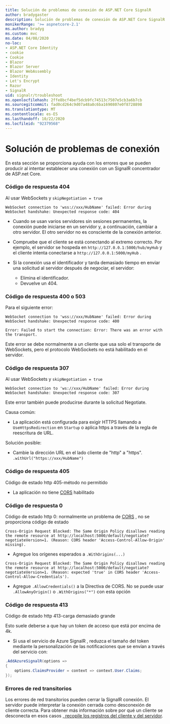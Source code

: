 ```yaml
---
title: Solución de problemas de conexión de ASP.NET Core SignalR
author: bradygaster
description: Solución de problemas de conexión de ASP.NET Core SignalR .
monikerRange: '>= aspnetcore-2.1'
ms.author: bradyg
ms.custom: mvc
ms.date: 04/08/2020
no-loc:
- ASP.NET Core Identity
- cookie
- Cookie
- Blazor
- Blazor Server
- Blazor WebAssembly
- Identity
- Let's Encrypt
- Razor
- SignalR
uid: signalr/troubleshoot
ms.openlocfilehash: 2ffe8bcf4bef5dcb9fc74513c7507e5cb3a6b7cb
ms.sourcegitcommit: fad0cd264c9d07a48a8c6ba1690807e0f8728898
ms.translationtype: MT
ms.contentlocale: es-ES
ms.lasthandoff: 10/22/2020
ms.locfileid: "92379568"
---
```

# <a name="troubleshoot-connection-errors"></a>Solución de problemas de conexión

En esta sección se proporciona ayuda con los errores que se pueden producir al intentar establecer una conexión con un SignalR concentrador de ASP.net Core.

### <a name="response-code-404"></a>Código de respuesta 404

Al usar WebSockets y `skipNegotiation = true`
```log
WebSocket connection to 'wss://xxx/HubName' failed: Error during WebSocket handshake: Unexpected response code: 404
```

* Cuando se usan varios servidores sin sesiones permanentes, la conexión puede iniciarse en un servidor y, a continuación, cambiar a otro servidor. El otro servidor no es consciente de la conexión anterior.
* Compruebe que el cliente se está conectando al extremo correcto. Por ejemplo, el servidor se hospeda en `http://127.0.0.1:5000/hub/myHub` y el cliente intenta conectarse a `http://127.0.0.1:5000/myHub` .
* Si la conexión usa el identificador y tarda demasiado tiempo en enviar una solicitud al servidor después de negociar, el servidor:

  * Elimina el identificador.
  * Devuelve un 404.

### <a name="response-code-400-or-503"></a>Código de respuesta 400 o 503

Para el siguiente error:

```log
WebSocket connection to 'wss://xxx/HubName' failed: Error during WebSocket handshake: Unexpected response code: 400

Error: Failed to start the connection: Error: There was an error with the transport.
```

Este error se debe normalmente a un cliente que usa solo el transporte de WebSockets, pero el protocolo WebSockets no está habilitado en el servidor.

### <a name="response-code-307"></a>Código de respuesta 307

Al usar WebSockets y `skipNegotiation = true`
```log
WebSocket connection to 'ws://xxx/HubName' failed: Error during WebSocket handshake: Unexpected response code: 307
```

Este error también puede producirse durante la solicitud Negotiate.

Causa común:
* La aplicación está configurada para exigir HTTPS llamando a `UseHttpsRedirection` en `Startup` o aplica https a través de la regla de reescritura de URL.

Solución posible:
* Cambie la dirección URL en el lado cliente de "http" a "https". `.withUrl("https://xxx/HubName")`

### <a name="response-code-405"></a>Código de respuesta 405

Código de estado http 405-método no permitido

* La aplicación no tiene [CORS](xref:signalr/security#cross-origin-resource-sharing) habilitado

### <a name="response-code-0"></a>Código de respuesta 0

Código de estado http 0: normalmente un problema de [CORS](xref:signalr/security#cross-origin-resource-sharing) , no se proporciona código de estado

```log
Cross-Origin Request Blocked: The Same Origin Policy disallows reading the remote resource at http://localhost:5000/default/negotiate?negotiateVersion=1. (Reason: CORS header 'Access-Control-Allow-Origin' missing).
```

* Agregue los orígenes esperados a `.WithOrigins(...)`

```log
Cross-Origin Request Blocked: The Same Origin Policy disallows reading the remote resource at http://localhost:5000/default/negotiate?negotiateVersion=1. (Reason: expected 'true' in CORS header 'Access-Control-Allow-Credentials').
```

* Agregue `.AllowCredentials()` a la Directiva de CORS. No se puede usar `.AllowAnyOrigin()` o `.WithOrigins("*")` con esta opción

### <a name="response-code-413"></a>Código de respuesta 413

Código de estado http 413-carga demasiado grande

Esto suele deberse a que hay un token de acceso que está por encima de 4k.

* Si usa el servicio de Azure SignalR , reduzca el tamaño del token mediante la personalización de las notificaciones que se envían a través del servicio con:
```csharp
.AddAzureSignalR(options =>
{
    options.ClaimsProvider = context => context.User.Claims;
});
```

### <a name="transient-network-failures"></a>Errores de red transitorios

Los errores de red transitorios pueden cerrar la SignalR conexión. El servidor puede interpretar la conexión cerrada como desconexión de cliente correcta. Para obtener más información sobre por qué un cliente se desconecta en esos casos [, recopile los registros del cliente y del servidor](xref:signalr/diagnostics).